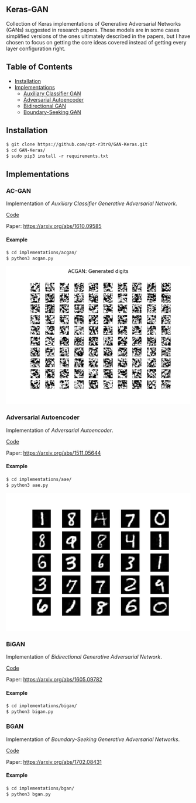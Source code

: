 ## Keras-GAN
Collection of Keras implementations of Generative Adversarial Networks (GANs) suggested in research papers. These models are in some cases simplified versions of the ones ultimately described in the papers, but I have chosen to focus on getting the core ideas covered instead of getting every layer configuration right.

## Table of Contents
  * [Installation](#installation)
  * [Implementations](#implementations)
    + [Auxiliary Classifier GAN](#ac-gan)
    + [Adversarial Autoencoder](#adversarial-autoencoder)
    + [Bidirectional GAN](#bigan)
    + [Boundary-Seeking GAN](#bgan)

## Installation
    $ git clone https://github.com/cpt-r3tr0/GAN-Keras.git
    $ cd GAN-Keras/
    $ sudo pip3 install -r requirements.txt

## Implementations 
  
### AC-GAN
Implementation of _Auxiliary Classifier Generative Adversarial Network_.

[Code](implementations/acgan/acgan.py)

Paper: https://arxiv.org/abs/1610.09585

#### Example
```
$ cd implementations/acgan/
$ python3 acgan.py
```

<p align="center">
    <img src="assets/acgan.gif" width="640"\>
</p>

### Adversarial Autoencoder
Implementation of _Adversarial Autoencoder_.

[Code](implementations/aae/aae.py)

Paper: https://arxiv.org/abs/1511.05644

#### Example
```
$ cd implementations/aae/
$ python3 aae.py
```

<p align="center">
    <img src="assets/aae.png" width="640"\>
</p>

### BiGAN
Implementation of _Bidirectional Generative Adversarial Network_.

[Code](implementations/bigan/bigan.py)

Paper: https://arxiv.org/abs/1605.09782

#### Example
```
$ cd implementations/bigan/
$ python3 bigan.py
```

### BGAN
Implementation of _Boundary-Seeking Generative Adversarial Networks_.

[Code](implementations/bgan/bgan.py)

Paper: https://arxiv.org/abs/1702.08431

#### Example
```
$ cd implementations/bgan/
$ python3 bgan.py
```

